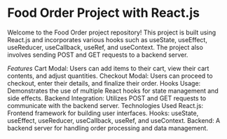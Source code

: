 # Food Order Project with React.js

Welcome to the Food Order project repository! This project is built using React.js and incorporates various hooks such as useState, useEffect, useReducer, useCallback, useRef, and useContext. The project also involves sending POST and GET requests to a backend server.

_Features_
Cart Modal: Users can add items to their cart, view their cart contents, and adjust quantities.
Checkout Modal: Users can proceed to checkout, enter their details, and finalize their order.
Hooks Usage: Demonstrates the use of multiple React hooks for state management and side effects.
Backend Integration: Utilizes POST and GET requests to communicate with the backend server.
Technologies Used
React.js: Frontend framework for building user interfaces.
Hooks: useState, useEffect, useReducer, useCallback, useRef, and useContext.
Backend: A backend server for handling order processing and data management.
